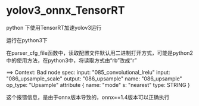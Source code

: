 # yolov3_onnx_TensorRT
python 下使用TensorRT加速yolov3运行

运行在python3下

在parser_cfg_file函数中，读取配置文件默认用二进制打开方式，可能是python2中的使用方法，在python3中，将读取方式由“rb”改成“r”

==> Context: Bad node spec: input: "085_convolutional_lrelu" input: "086_upsample_scale" output: "086_upsample" name: "086_upsample" op_type: "Upsample" attribute { name: "mode" s: "nearest" type: STRING }

这个报错信息，是由于onnx版本导致的，onnx==1.4版本可以正确执行

